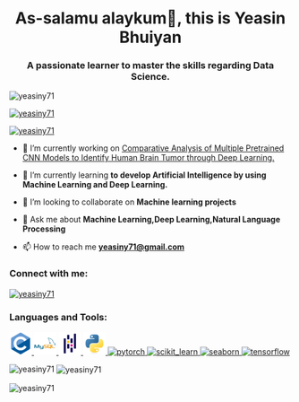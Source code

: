 <h1 align="center">As-salamu alaykum👋, this is Yeasin Bhuiyan</h1>
<h3 align="center">A passionate learner to master the skills regarding Data Science.</h3>

<p align="left"> <img src="https://komarev.com/ghpvc/?username=yeasiny71&label=Profile%20views&color=0e75b6&style=flat" alt="yeasiny71" /> </p>

<p align="left"> <a href="https://github.com/ryo-ma/github-profile-trophy"><img src="https://github-profile-trophy.vercel.app/?username=yeasiny71" alt="yeasiny71" /></a> </p>

<p align="left"> <a href="https://twitter.com/yeasiny71" target="blank"><img src="https://img.shields.io/twitter/follow/yeasiny71?logo=twitter&style=for-the-badge" alt="yeasiny71" /></a> </p>

- 🔭 I’m currently working on [Comparative Analysis of Multiple Pretrained CNN Models to Identify Human Brain Tumor through Deep Learning.](http://internship.daffodilvarsity.edu.bd/?app=home&cmd=reportsViewPDFskin&project_number=23131)

- 🌱 I’m currently learning **to develop Artificial Intelligence by using Machine Learning and Deep Learning.**

- 👯 I’m looking to collaborate on **Machine learning projects**

- 💬 Ask me about **Machine Learning,Deep Learning,Natural Language Processing**

- 📫 How to reach me **yeasiny71@gmail.com**

<h3 align="left">Connect with me:</h3>
<p align="left">
<a href="https://twitter.com/yeasiny71" target="blank"><img align="center" src="https://raw.githubusercontent.com/rahuldkjain/github-profile-readme-generator/master/src/images/icons/Social/twitter.svg" alt="yeasiny71" height="30" width="40" /></a>
</p>

<h3 align="left">Languages and Tools:</h3>
<p align="left"> <a href="https://www.cprogramming.com/" target="_blank" rel="noreferrer"> <img src="https://raw.githubusercontent.com/devicons/devicon/master/icons/c/c-original.svg" alt="c" width="40" height="40"/> </a> <a href="https://www.mysql.com/" target="_blank" rel="noreferrer"> <img src="https://raw.githubusercontent.com/devicons/devicon/master/icons/mysql/mysql-original-wordmark.svg" alt="mysql" width="40" height="40"/> </a> <a href="https://pandas.pydata.org/" target="_blank" rel="noreferrer"> <img src="https://raw.githubusercontent.com/devicons/devicon/2ae2a900d2f041da66e950e4d48052658d850630/icons/pandas/pandas-original.svg" alt="pandas" width="40" height="40"/> </a> <a href="https://www.python.org" target="_blank" rel="noreferrer"> <img src="https://raw.githubusercontent.com/devicons/devicon/master/icons/python/python-original.svg" alt="python" width="40" height="40"/> </a> <a href="https://pytorch.org/" target="_blank" rel="noreferrer"> <img src="https://www.vectorlogo.zone/logos/pytorch/pytorch-icon.svg" alt="pytorch" width="40" height="40"/> </a> <a href="https://scikit-learn.org/" target="_blank" rel="noreferrer"> <img src="https://upload.wikimedia.org/wikipedia/commons/0/05/Scikit_learn_logo_small.svg" alt="scikit_learn" width="40" height="40"/> </a> <a href="https://seaborn.pydata.org/" target="_blank" rel="noreferrer"> <img src="https://seaborn.pydata.org/_images/logo-mark-lightbg.svg" alt="seaborn" width="40" height="40"/> </a> <a href="https://www.tensorflow.org" target="_blank" rel="noreferrer"> <img src="https://www.vectorlogo.zone/logos/tensorflow/tensorflow-icon.svg" alt="tensorflow" width="40" height="40"/> </a> </p>

<p><img align="left" src="https://github-readme-stats.vercel.app/api/top-langs?username=yeasiny71&show_icons=true&locale=en&layout=compact" alt="yeasiny71" /></p>

<p>&nbsp;<img align="center" src="https://github-readme-stats.vercel.app/api?username=yeasiny71&show_icons=true&locale=en" alt="yeasiny71" /></p>

<p><img align="center" src="https://github-readme-streak-stats.herokuapp.com/?user=yeasiny71&" alt="yeasiny71" /></p>
